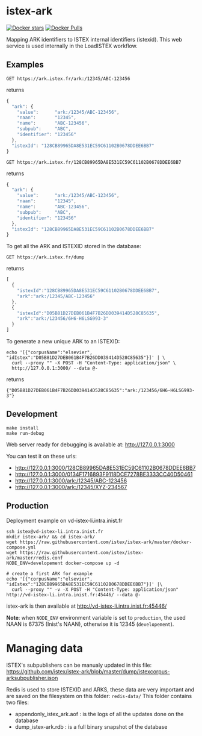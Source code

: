 # istex-ark

[![Docker stars](https://img.shields.io/docker/stars/istex/istex-ark.svg)](https://registry.hub.docker.com/u/istex/istex-ark/)
[![Docker Pulls](https://img.shields.io/docker/pulls/istex/istex-ark.svg)](https://registry.hub.docker.com/u/istex/istex-ark/)

Mapping ARK identifiers to ISTEX internal identifiers (istexid). This web service is used internally in the LoadISTEX workflow.

## Examples

```
GET https://ark.istex.fr/ark:/12345/ABC-123456
```

returns

```javascript
{
  "ark": {
    "value":      "ark:/12345/ABC-123456",
    "naan":       "12345",
    "name":       "ABC-123456",
    "subpub":     "ABC",
    "identifier": "123456"
  },
  "istexId": "128CB89965DA8E531EC59C61102B0678DDEE6BB7"
}
```

```
GET https://ark.istex.fr/128CB89965DA8E531EC59C61102B0678DDEE6BB7
```

returns

```javascript
{
  "ark": {
    "value":      "ark:/12345/ABC-123456",
    "naan":       "12345",
    "name":       "ABC-123456",
    "subpub":     "ABC",
    "identifier": "123456"
  },
  "istexId": "128CB89965DA8E531EC59C61102B0678DDEE6BB7"
}
```

To get all the ARK and ISTEXID stored in the database:

```
GET https://ark.istex.fr/dump
```

returns

```javascript
[
  {
    "istexId":"128CB89965DA8E531EC59C61102B0678DDEE6BB7",
    "ark":"ark:/12345/ABC-123456"
  },
  {
    "istexId":"D05B81D27DEB061B4F7B26DD039414D528C85635",
    "ark":"ark:/123456/6H6-H6LSG993-3"
  }
]
```

To generate a new unique ARK to an ISTEXID:

```
echo '[{"corpusName":"elsevier", "idIstex":"D05B81D27DEB061B4F7B26DD039414D528C85635"}]' | \
  curl --proxy "" -X POST -H "Content-Type: application/json" \
  http://127.0.0.1:3000/ --data @-
```

returns

```
{"D05B81D27DEB061B4F7B26DD039414D528C85635":"ark:/123456/6H6-H6LSG993-3"}
```

## Development

```
make install
make run-debug
```

Web server ready for debugging is available at: http://127.0.0.1:3000

You can test it on these urls:
- http://127.0.0.1:3000/128CB89965DA8E531EC59C61102B0678DDEE6BB7
- http://127.0.0.1:3000/0134F1716893F9118DCE7278BE3333CC40D50461
- http://127.0.0.1:3000/ark:/12345/ABC-123456
- http://127.0.0.1:3000/ark:/12345/XYZ-234567

## Production

Deployment example on vd-istex-li.intra.inist.fr
```
ssh istex@vd-istex-li.intra.inist.fr
mkdir istex-ark/ && cd istex-ark/
wget https://raw.githubusercontent.com/istex/istex-ark/master/docker-compose.yml
wget https://raw.githubusercontent.com/istex/istex-ark/master/redis.conf
NODE_ENV=developement docker-compose up -d

# create a first ARK for example
echo '[{"corpusName":"elsevier", "idIstex":"128CB89965DA8E531EC59C61102B0678DDEE6BB7"}]' |\
  curl --proxy "" -v -X POST -H "Content-Type: application/json" http://vd-istex-li.intra.inist.fr:45446/ --data @-
```

istex-ark is then available at http://vd-istex-li.intra.inist.fr:45446/

**Note**: when `NODE_ENV` environment variable is set to `production`, the
used NAAN is 67375 (Inist's NAAN), otherwise it is 12345 (`developement`).

# Managing data

ISTEX's subpublishers can be manualy updated in this file:
https://github.com/istex/istex-ark/blob/master/dump/istexcorpus-arksubpublisher.json

Redis is used to store ISTEXID and ARKS, these data are very important and are saved on the filesystem on this folder: ``redis-data/``
This folder contains two files:

- appendonly_istex_ark.aof : is the logs of all the updates done on the database
- dump_istex-ark.rdb : is a full binary snapshot of the database
